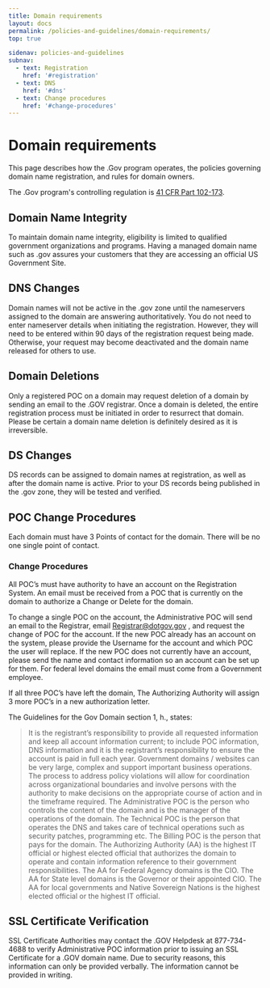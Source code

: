 ```yaml
---
title: Domain requirements
layout: docs
permalink: /policies-and-guidelines/domain-requirements/
top: true

sidenav: policies-and-guidelines
subnav:
  - text: Registration
    href: '#registration'
  - text: DNS
    href: '#dns'
  - text: Change procedures
    href: '#change-procedures'
---
```


# Domain requirements

This page describes how the .Gov program operates, the policies governing domain name registration, and rules for domain owners.

The .Gov program's controlling regulation is [41 CFR Part 102-173](https://www.ecfr.gov/cgi-bin/text-idx?mc=true&node=pt41.3.102_6173&rgn=div5).

## Domain Name Integrity

To maintain domain name integrity, eligibility is limited to qualified government organizations and programs. Having a managed domain name such as .gov assures your customers that they are accessing an official US Government Site.

## DNS Changes

Domain names will not be active in the .gov zone until the nameservers assigned to the domain are answering authoritatively. You do not need to enter nameserver details when initiating the registration. However, they will need to be entered within 90 days of the registration request being made. Otherwise, your request may become deactivated and the domain name released for others to use.

## Domain Deletions

Only a registered POC on a domain may request deletion of a domain by sending an email to the .GOV registrar.  Once a domain is deleted, the entire registration process must be initiated in order to resurrect that domain.  Please be certain a domain name deletion is definitely desired as it is irreversible.

## DS Changes

DS records can be assigned to domain names at registration, as well as after the domain name is active. Prior to your DS records being published in the .gov zone, they will be tested and verified.

## POC Change Procedures

Each domain must have 3 Points of contact for the domain.  There will be no one single point of contact.

### Change Procedures

All POC’s must have authority to have an account on the Registration System. An email must be received from a POC that is currently on the domain to authorize a Change or Delete for the domain.

To change a single POC on the account, the Administrative POC will send an email to the Registrar, email Registrar@dotgov.gov , and request the change of POC for the account. If the new POC already has an account on the system, please provide the Username for the account and which POC the user will replace. If the new POC does not currently have an account, please send the name and contact information so an account can be set up for them. For federal level domains the email must come from a Government employee.

If all three POC’s have left the domain, The Authorizing Authority will assign 3 more POC’s in a new authorization letter.

The Guidelines for the Gov Domain section 1, h., states:

> It is the registrant’s responsibility to provide all requested information and keep all account information current; to include POC information, DNS information and it is the registrant’s responsibility to ensure the account is paid in full each year. Government domains / websites can be very large, complex and support important business operations. The process to address policy violations will allow for coordination across organizational boundaries and involve persons with the authority to make decisions on the appropriate course of action and in the timeframe required.  The Administrative POC is the person who controls the content of the domain and is the manager of the operations of the domain.  The Technical POC is the person that operates the DNS and takes care of technical operations such as security patches, programming etc. The Billing POC is the person that pays for the domain. The Authorizing Authority (AA) is the highest IT official or highest elected official that authorizes the domain to operate and contain information reference to their government responsibilities. The AA for Federal Agency domains is the CIO.  The AA for State level domains is the Governor or their appointed CIO.  The AA for local governments and Native Sovereign Nations is the highest elected official or the highest IT official.

## SSL Certificate Verification

SSL Certificate Authorities may contact the .GOV Helpdesk at 877-734-4688 to verify Administrative POC information prior to issuing an SSL Certificate for a .GOV domain name. Due to security reasons, this information can only be provided verbally. The information cannot be provided in writing.
